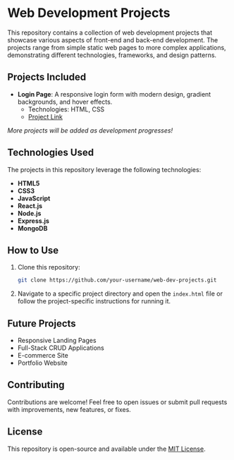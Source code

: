 # Web Development Projects

This repository contains a collection of web development projects that showcase various aspects of front-end and back-end development. The projects range from simple static web pages to more complex applications, demonstrating different technologies, frameworks, and design patterns.

## Projects Included
- **Login Page**: A responsive login form with modern design, gradient backgrounds, and hover effects.
  - Technologies: HTML, CSS
  - [Project Link]([login-page-project](https://github.com/Kargil99/web_dev_projects-for-developers/blob/main/Login_Page%20using%20HTML%20and%20CSS))

*More projects will be added as development progresses!*

## Technologies Used
The projects in this repository leverage the following technologies:
- **HTML5**
- **CSS3**
- **JavaScript**
- **React.js**
- **Node.js**
- **Express.js**
- **MongoDB**

## How to Use
1. Clone this repository:
    ```bash
    git clone https://github.com/your-username/web-dev-projects.git
    ```
2. Navigate to a specific project directory and open the `index.html` file or follow the project-specific instructions for running it.

## Future Projects
- Responsive Landing Pages
- Full-Stack CRUD Applications
- E-commerce Site
- Portfolio Website

## Contributing
Contributions are welcome! Feel free to open issues or submit pull requests with improvements, new features, or fixes.

## License
This repository is open-source and available under the [MIT License](LICENSE).

